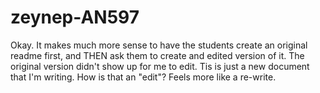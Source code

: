 # zeynep-AN597
Okay. It makes much more sense to have the students create an original readme first, and THEN
ask them to create and edited version of it.
The original version didn't show up for me to edit. Tis is just a new document that I'm writing. How is that an "edit"?
Feels more like a re-write.
